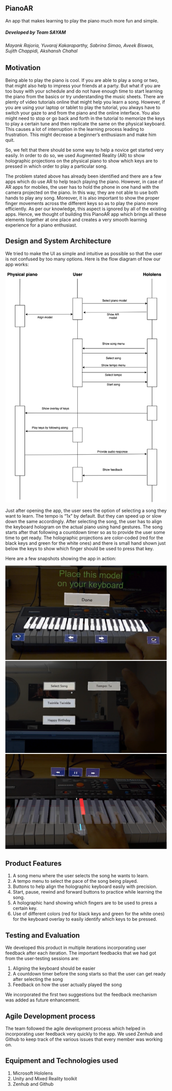 ## PianoAR

An app that makes learning to play the piano much more fun and simple.

##### Developed by Team SAYAM
###### Mayank Rajoria, Yuvaraj Kakaraparthy, Sabrina Simao, Aveek Biswas, Sujith Chappidi, Akshansh Chahal


## Motivation

Being able to play the piano is cool. If you are able to play a song or two, that might also help to impress your friends at a party. But what if you are too busy with your schedule and do not have enough time to start learning the piano from the basics or try understanding the music sheets. There are plenty of video tutorials online that might help you learn a song. However, if you are using your laptop or tablet to play the tutorial, you always have to switch your gaze to and from the piano and the online interface. You also might need to stop or go back and forth in the tutorial to memorize the keys to play a certain tune and then replicate the same on the physical keyboard. This causes a lot of interruption in the learning process leading to frustration. This might decrease a beginner’s enthusiasm and make him quit.

So, we felt that there should be some way to help a novice get started very easily. In order to do so, we used Augmented Reality (AR) to show holographic projections on the physical piano to show which keys are to pressed in which order to play a particular song.

The problem stated above has already been identified and there are a few apps which do use AR to help teach playing the piano. However, in case of AR apps for mobiles, the user has to hold the phone in one hand with the camera projected on the piano. In this way, they are not able to use both hands to play any song. Moreover, it is also important to show the proper finger movements across the different keys so as to play the piano more efficiently. As per our knowledge, this aspect is ignored by all of the existing apps. Hence, we thought of building this PianoAR app which brings all these elements together at one place and creates a very smooth learning experience for a piano enthusiast.

## Design and System Architecture

We tried to make the UI as simple and intuitive as possible so that the user is not confused by too many options. Here is the flow diagram of how our app works:

![doc](Images/flow_diagram.png)

Just after opening the app, the user sees the option of selecting a song they want to learn. The tempo is “1x” by default. But they can speed up or slow down the same accordingly. After selecting the song, the user has to align the keyboard hologram on the actual piano using hand gestures. The song starts after that following a countdown timer so as to provide the user some time to get ready. The holographic projections are color-coded (red for the black keys and green for the white ones) and there is small hand shown just below the keys to show which finger should be used to press that key.


Here are a few snapshots showing the app in action:

![doc](Images/align_keyboard.png)
![doc](Images/song_selection.png)
![doc](Images/pause_button.png)


## Product Features

1.	A song menu where the user selects the song he wants to learn.
2.	A tempo menu to select the pace of the song being played.
3.	Buttons to help align the holographic keyboard easily with precision.
4.	Start, pause, rewind and forward buttons to practice while learning the song.
5.	A holographic hand showing which fingers are to be used to press a certain key.
6.	Use of different colors (red for black keys and green for the white ones) for the keyboard overlay to easily identify which keys to be pressed.


## Testing and Evaluation

We developed this product in multiple iterations incorporating user feedback after each iteration. The important feedbacks that we had got from the user-testing sessions are:
1.	Aligning the keyboard should be easier
2.	A countdown timer before the song starts so that the user can get ready after selecting the song
3.	Feedback on how the user actually played the song

We incorporated the first two suggestions but the feedback mechanism was added as future enhancement.


## Agile Development  process
The team followed the agile development process which helped in incorporating user feedback very quickly to the app. We used Zenhub and Github to keep track of the various issues that every member was working on.

## Equipment and Technologies used
1.	Microsoft Hololens
2.	Unity and Mixed Reality toolkit
3.	Zenhub and Github
